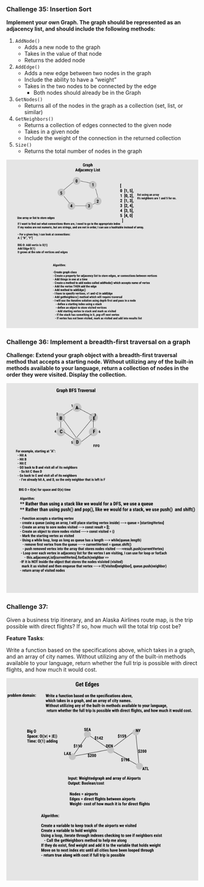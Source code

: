 ### Challenge 35: Insertion Sort

**Implement your own Graph. The graph should be represented as an adjacency list, and should include the following methods:**

1. `AddNode()`
    - Adds a new node to the graph
    - Takes in the value of that node
    - Returns the added node
2. `AddEdge()`
    - Adds a new edge between two nodes in the graph
    - Include the ability to have a “weight”
    - Takes in the two nodes to be connected by the edge
        - Both nodes should already be in the Graph
3. `GetNodes()`
    - Returns all of the nodes in the graph as a collection (set, list, or similar)
4. `GetNeighbors()`
    - Returns a collection of edges connected to the given node
    - Takes in a given node
    - Include the weight of the connection in the returned collection
5. `Size()`
    - Returns the total number of nodes in the graph

![graph](graph.png)

### Challenge 36: Implement a breadth-first traversal on a graph


**Challenge: Extend your graph object with a breadth-first traversal method that accepts a starting node. Without utilizing any of the built-in methods available to your language, return a collection of nodes in the order they were visited. Display the collection.**


![BFST](BFSTraversal-graph.png)

### Challenge 37: 

Given a business trip itinerary, and an Alaska Airlines route map, is the trip possible with direct flights? If so, how much will the total trip cost be?

**Feature Tasks**: 

Write a function based on the specifications above, which takes in a graph, and an array of city names. Without utilizing any of the built-in methods available to your language, return whether the full trip is possible with direct flights, and how much it would cost.

![get Edges](get-edges.png)
